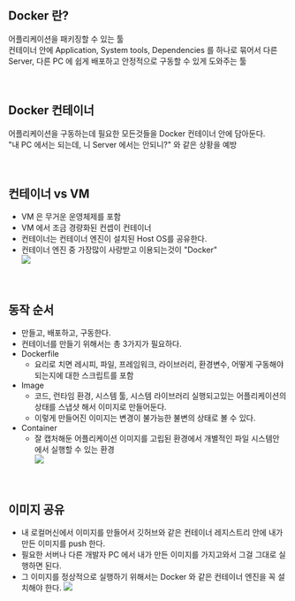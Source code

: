 ## Docker 란?  
어플리케이션을 패키징할 수 있는 툴  
컨테이너 안에 Application, System tools, Dependencies 를 하나로 묶어서 다른 Server, 다른 PC 에 쉽게 배포하고 안정적으로 구동할 수 있게 도와주는 툴  
<br><br>
## Docker 컨테이너 
어플리케이션을 구동하는데 필요한 모든것들을 Docker 컨테이너 안에 담아둔다.  
"내 PC 에서는 되는데, 니 Server 에서는 안되니?" 와 같은 상황을 예방  
<br><br>
## 컨테이너 vs VM  
- VM 은 무거운 운영체제를 포함
- VM 에서 조금 경량화된 컨셉이 컨테이너  
- 컨테이너는 컨테이너 엔진이 설치된 Host OS를 공유한다.
- 컨테이너 엔진 중 가장많이 사랑받고 이용되는것이 "Docker"  
![](https://www.nakivo.com/blog/wp-content/uploads/2019/05/Docker-containers-are-not-lightweight-virtual-machines.png)  
<br><br>
## 동작 순서
- 만들고, 배포하고, 구동한다.
- 컨테이너를 만들기 위해서는 총 3가지가 필요하다.
- Dockerfile
  - 요리로 치면 레시피, 파일, 프레임워크, 라이브러리, 환경변수, 어떻게 구동해야되는지에 대한 스크립트를 포함
- Image
  - 코드, 런타임 환경, 시스템 툴, 시스템 라이브러리 실행되고있는 어플리케이션의 상태를 스냅샷 해서 이미지로 만들어둔다.
  - 이렇게 만들어진 이미지는 변경이 불가능한 불변의 상태로 볼 수 있다.
- Container
  - 잘 캡처해둔 어플리케이션 이미지를 고립된 환경에서 개별적인 파일 시스템안에서 실행할 수 있는 환경  
![](https://img1.daumcdn.net/thumb/R1280x0/?scode=mtistory2&fname=https%3A%2F%2Fblog.kakaocdn.net%2Fdn%2FIXvsj%2Fbtq6uVfptoX%2FLz1LwKnOpvEcQy8pmtmdsk%2Fimg.png)  
<br><br>
## 이미지 공유  
- 내 로컬머신에서 이미지를 만들어서 깃허브와 같은 컨테이너 레지스트리 안에 내가만든 이미지를 push 한다.
- 필요한 서버나 다른 개발자 PC 에서 내가 만든 이미지를 가지고와서 그걸 그대로 실행하면 된다.
- 그 이미지를 정상적으로 실행하기 위해서는 Docker 와 같은 컨테이너 엔진을 꼭 설치해야 한다.
![](https://t1.daumcdn.net/cfile/tistory/99684B395C9AA5A816)
